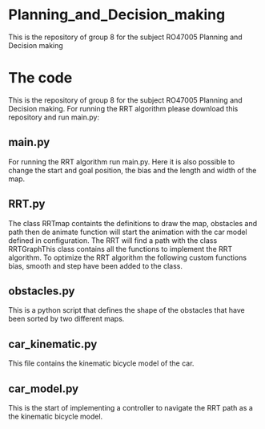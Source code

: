 # Planning_and_Decision_making
This is the repository of group 8 for the subject RO47005 Planning and Decision making 

# The code 
This is the repository of group 8 for the subject RO47005 Planning and Decision making.
For running the RRT algorithm please download this repository and run main.py:
## main.py
For running the RRT algorithm run main.py. Here it is also possible to change the start and goal position, the bias and the length and width of the map. 
## RRT.py
The class RRTmap containts the definitions to draw the map, obstacles and path then de animate function will start the animation with the car model
defined in configuration. 
The RRT will find a path with the class RRTGraphThis class contains all the functions to implement the RRT algorithm.  To optimize the RRT algorithm the following custom functions bias, smooth and step have been added to the class.
## obstacles.py
This is a python script that defines the shape of the obstacles that have been sorted by two different maps. 
## car_kinematic.py
This file contains the kinematic bicycle model of the car. 
## car_model.py
This is the start of implementing a controller to navigate the RRT path as a the kinematic bicycle model.